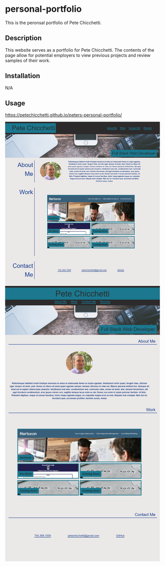 # personal-portfolio
This is the peronsal portfolio of Pete Chicchetti.

## Description

This website serves as a portfolio for Pete Chicchetti. The contents of the page allow for potential employers to view previous projects and review samples of their work.

## Installation

N/A

## Usage

https://petechicchetti.github.io/peters-personal-portfolio/

![alt text](assets/images/page-img1.png)
![alt text](assets/images/page-img2.png)


